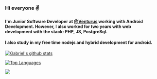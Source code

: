 ### Hi everyone ✌️ 

#### I'm Junior Software Developer at <a href="https://www.venturus.org.br/">@Venturus</a> working with Android Development. However, I also worked for two years with web development with the stack: PHP, JS, PostgreSql. 
#### I also study in my free time nodejs and hybrid development for android.

[![Gabriel's github stats](https://github-readme-stats.vercel.app/api?username=neriGabriel&count_private=true&show_icons=true&theme=dracula)](https://github-readme-stats.vercel.app/api?username=neriGabriel&count_private=true&show_icons=true&theme=dracula)

[![Top Languages](https://github-readme-stats.vercel.app/api/top-langs/?username=neriGabriel&count_private=true&hide=Jupyter%20Notebook&layout=compact&theme=dracula)](https://github-readme-stats.vercel.app/api/top-langs/?username=neriGabriel&hide=Jupyter%20Notebook&layout=compact)

<a href="https://www.linkedin.com/in/nerigabriel"><img src="https://img.shields.io/badge/-nerigabriel-blue?style=flat-square&amp;logo=Linkedin&amp;logoColor=white&amp;link=hhttps://www.linkedin.com/in/nerigabriel" style="max-width:100%;"></a>
